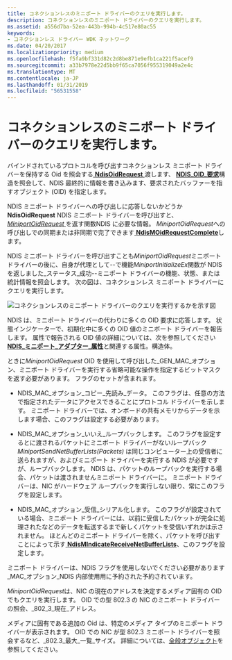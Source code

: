 ```yaml
---
title: コネクションレスのミニポート ドライバーのクエリを実行します。
description: コネクションレスのミニポート ドライバーのクエリを実行します。
ms.assetid: a556d7ba-52ea-443b-994b-4c517e80ac55
keywords:
- コネクションレス ドライバー WDK ネットワーク
ms.date: 04/20/2017
ms.localizationpriority: medium
ms.openlocfilehash: f5fa9bf331d82c2d8be871e9efb1ca221f5acef9
ms.sourcegitcommit: a33b7978e22d5bb9f65ca7056f955319049a2e4c
ms.translationtype: MT
ms.contentlocale: ja-JP
ms.lasthandoff: 01/31/2019
ms.locfileid: "56531558"
---
```

# <a name="querying-a-connectionless-miniport-driver"></a>コネクションレスのミニポート ドライバーのクエリを実行します。





バインドされているプロトコルを呼び出すコネクションレス ミニポート ドライバーを保持する Oid を照会する[ **NdisOidRequest** ](https://msdn.microsoft.com/library/windows/hardware/ff563710)渡します、 [ **NDIS\_OID\_要求**](https://msdn.microsoft.com/library/windows/hardware/ff566710)構造を照会して、NDIS 最終的に情報を書き込みます、要求されたバッファーを指すオブジェクト (OID) を指定します。

NDIS ミニポート ドライバーへの呼び出しに応答しないかどうか**NdisOidRequest** NDIS ミニポート ドライバーを呼び出すと、 [ *MiniportOidRequest* ](https://msdn.microsoft.com/library/windows/hardware/ff559416)を返す関数NDIS に必要な情報。 *MiniportOidRequest*への呼び出しでの同期または非同期で完了できます[ **NdisMOidRequestComplete**](https://msdn.microsoft.com/library/windows/hardware/ff563622)します。

NDIS ミニポート ドライバーを呼び出すことも*MiniportOidRequest*ミニポート ドライバーの後に、自身が代理として--で機能*MiniportInitializeEx*関数が NDIS を返しました\_ステータス\_成功--ミニポート ドライバーの機能、状態、または統計情報を照会します。 次の図は、コネクションレス ミニポート ドライバーにクエリを実行します。

![コネクションレスのミニポート ドライバーのクエリを実行するかを示す図](images/fig5-2.png)

NDIS は、ミニポート ドライバーの代わりに多くの OID 要求に応答します。 状態インジケーターで、初期化中に多くの OID 値のミニポート ドライバーを報告します。 属性で報告される OID 値の詳細については、次を参照してください[ **NDIS\_ミニポート\_アダプター\_属性**](https://msdn.microsoft.com/library/windows/hardware/ff565920)と関連する属性。構造体。

ときに*MiniportOidRequest* OID を使用して呼び出した\_GEN\_MAC\_オプション、ミニポート ドライバーを実行する省略可能な操作を指定するビットマスクを返す必要があります。 フラグのセットが含まれます。

-   NDIS\_MAC\_オプション\_コピー\_先読み\_データ。 このフラグは、任意の方法で指定されたデータにアクセスできることにプロトコル ドライバーを示します。 ミニポート ドライバーでは、オンボードの共有メモリからデータを示します場合、このフラグは設定する必要があります。

-   NDIS\_MAC\_オプション\_いいえ\_ループバックします。 このフラグを設定するとに渡されるパケットにミニポート ドライバーがないループバック*MiniportSendNetBufferLists(Packets)* は同じコンピューター上の受信者に送られますが、およびミニポート ドライバーを実行する NDIS が必要ですが、ループバックします。 NDIS は、パケットのループバックを実行する場合、パケットは渡されませんミニポート ドライバーに。 ミニポート ドライバーは、NIC がハードウェア ループバックを実行しない限り、常にこのフラグを設定します。

-   NDIS\_MAC\_オプション\_受信\_シリアル化します。 このフラグが設定されている場合、ミニポート ドライバーには、以前に受信したパケットが完全に処理されたなどのデータを転送するまで新しくパケットを受信いずれかは示されません。 ほとんどのミニポート ドライバーを除く、パケットを呼び出すことによって示す[ **NdisMIndicateReceiveNetBufferLists**](https://msdn.microsoft.com/library/windows/hardware/ff563598)、このフラグを設定します。

ミニポート ドライバーは、NDIS フラグを使用しないでください必要があります\_MAC\_オプション\_NDIS 内部使用用に予約された予約されています。

*MiniportOidRequest*は、NIC の現在のアドレスを決定するメディア固有の OID でもクエリを実行します。 OID での型 802.3 の NIC のミニポート ドライバーの照会、\_802\_3\_現在\_アドレス。

メディアに固有である追加の Oid は、特定のメディア タイプのミニポート ドライバーが表示されます。 OID での NIC が型 802.3 ミニポート ドライバーを照会するなど、\_802.3\_最大\_一覧\_サイズ。 詳細については、[全般オブジェクト](https://msdn.microsoft.com/library/windows/hardware/ff546510)を参照してください。

 

 





